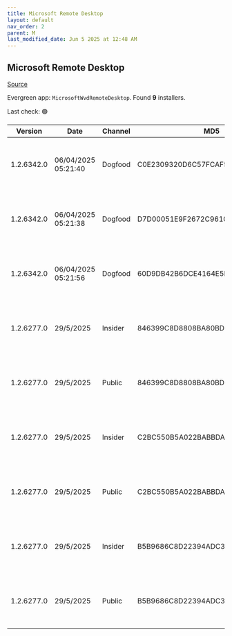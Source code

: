 ```yaml
---
title: Microsoft Remote Desktop
layout: default
nav_order: 2
parent: M
last_modified_date: Jun 5 2025 at 12:48 AM
---
```


## Microsoft Remote Desktop

[Source](https://docs.microsoft.com/en-us/azure/virtual-desktop/connect-windows-7-10)

Evergreen app: `MicrosoftWvdRemoteDesktop`. Found **9** installers.

Last check: 🟢

| Version    | Date                | Channel | MD5                              | Sha2                                                                                                                             | Architecture | URI                                                                                                                                                                                                                                                                  |
| ---------- | ------------------- | ------- | -------------------------------- | -------------------------------------------------------------------------------------------------------------------------------- | ------------ | -------------------------------------------------------------------------------------------------------------------------------------------------------------------------------------------------------------------------------------------------------------------- |
| 1.2.6342.0 | 06/04/2025 05:21:40 | Dogfood | C0E2309320D6C57FCAF5325C96AAC971 | 45716D0BE27D7ADA9AAD88ECD1A7BAFFDE82CE30D3747C48236B455B431CC9C36EB0BE302F033AE74911EDE6ACD99E710EEC72D7DAEAA692C0F821641569920D | ARM64        | [https://res.cdn.office.net/remote-desktop-windows-client/3b340346-83b8-4bf7-88ca-1a64840eb0d0/RemoteDesktop_1.2.6342.0_ARM64.msi](https://res.cdn.office.net/remote-desktop-windows-client/3b340346-83b8-4bf7-88ca-1a64840eb0d0/RemoteDesktop_1.2.6342.0_ARM64.msi) |
| 1.2.6342.0 | 06/04/2025 05:21:38 | Dogfood | D7D00051E9F2672C9610CD6CCDAD0192 | DE2BF46A373FAECBB0A35B26CA4B365C37F75C5289E199C21C61A01133204E9687C1E0C7AFE7C0E4275E89525444649EC7C94C46B7B6958E6A1394F9D56C9C37 | x64          | [https://res.cdn.office.net/remote-desktop-windows-client/f108f792-5ca3-447b-a537-2689273f5e35/RemoteDesktop_1.2.6342.0_x64.msi](https://res.cdn.office.net/remote-desktop-windows-client/f108f792-5ca3-447b-a537-2689273f5e35/RemoteDesktop_1.2.6342.0_x64.msi)     |
| 1.2.6342.0 | 06/04/2025 05:21:56 | Dogfood | 60D9DB42B6DCE4164E5F3B20FF01B1EC | 6F52D84774117F6C63E02C90EF3FF15BB9739DA3122BB0EC5BF8BF58D1876EA4572B9B0E7897F3E96527FD7CD538C4C982639A83EE6D0CF10C809D6914238D15 | x86          | [https://res.cdn.office.net/remote-desktop-windows-client/22b7aa1c-ff06-4e43-8425-2884097ea95c/RemoteDesktop_1.2.6342.0_x86.msi](https://res.cdn.office.net/remote-desktop-windows-client/22b7aa1c-ff06-4e43-8425-2884097ea95c/RemoteDesktop_1.2.6342.0_x86.msi)     |
| 1.2.6277.0 | 29/5/2025           | Insider | 846399C8D8808BA80BD9E9BD9599C12A | AB9F83B8586E7C856D30EC74B47E45405C7671330AEDB4F44802AB558A59681D6BADB9239F8F0FB7305FB3F8560F6BE21365CC1F7287F1B10BA72C4FB2DDCC12 | ARM64        | [https://res.cdn.office.net/remote-desktop-windows-client/f482ba30-3c8e-44e4-b0b7-02cff29b1ded/RemoteDesktop_1.2.6277.0_ARM64.msi](https://res.cdn.office.net/remote-desktop-windows-client/f482ba30-3c8e-44e4-b0b7-02cff29b1ded/RemoteDesktop_1.2.6277.0_ARM64.msi) |
| 1.2.6277.0 | 29/5/2025           | Public  | 846399C8D8808BA80BD9E9BD9599C12A | AB9F83B8586E7C856D30EC74B47E45405C7671330AEDB4F44802AB558A59681D6BADB9239F8F0FB7305FB3F8560F6BE21365CC1F7287F1B10BA72C4FB2DDCC12 | ARM64        | [https://res.cdn.office.net/remote-desktop-windows-client/f482ba30-3c8e-44e4-b0b7-02cff29b1ded/RemoteDesktop_1.2.6277.0_ARM64.msi](https://res.cdn.office.net/remote-desktop-windows-client/f482ba30-3c8e-44e4-b0b7-02cff29b1ded/RemoteDesktop_1.2.6277.0_ARM64.msi) |
| 1.2.6277.0 | 29/5/2025           | Insider | C2BC550B5A022BABBDA867642E93929B | EE79557C74B08FB6C73ED1C155C7EFC0527BB64E4334D7E9D76D0D86807EB05DCEE0931CEA54A46DFF56806E85F73BB8E00AC153C35A732E44B59CF1E439BA43 | x64          | [https://res.cdn.office.net/remote-desktop-windows-client/c981e3b7-a6d2-4a68-9dae-50aa40dcb4b8/RemoteDesktop_1.2.6277.0_x64.msi](https://res.cdn.office.net/remote-desktop-windows-client/c981e3b7-a6d2-4a68-9dae-50aa40dcb4b8/RemoteDesktop_1.2.6277.0_x64.msi)     |
| 1.2.6277.0 | 29/5/2025           | Public  | C2BC550B5A022BABBDA867642E93929B | EE79557C74B08FB6C73ED1C155C7EFC0527BB64E4334D7E9D76D0D86807EB05DCEE0931CEA54A46DFF56806E85F73BB8E00AC153C35A732E44B59CF1E439BA43 | x64          | [https://res.cdn.office.net/remote-desktop-windows-client/c981e3b7-a6d2-4a68-9dae-50aa40dcb4b8/RemoteDesktop_1.2.6277.0_x64.msi](https://res.cdn.office.net/remote-desktop-windows-client/c981e3b7-a6d2-4a68-9dae-50aa40dcb4b8/RemoteDesktop_1.2.6277.0_x64.msi)     |
| 1.2.6277.0 | 29/5/2025           | Insider | B5B9686C8D22394ADC3CD79CF75CC0C1 | 1851A5EF67556D1573B99DEC2884D457435A8D08812BEBFA4DD1E95244B28ABE050B309C34164E200D0BED7C48157EF775CAB422D53CE385C7593527EE2C5827 | x86          | [https://res.cdn.office.net/remote-desktop-windows-client/709f3c4c-0ce4-4400-a7a4-edc3e67b0e54/RemoteDesktop_1.2.6277.0_x86.msi](https://res.cdn.office.net/remote-desktop-windows-client/709f3c4c-0ce4-4400-a7a4-edc3e67b0e54/RemoteDesktop_1.2.6277.0_x86.msi)     |
| 1.2.6277.0 | 29/5/2025           | Public  | B5B9686C8D22394ADC3CD79CF75CC0C1 | 1851A5EF67556D1573B99DEC2884D457435A8D08812BEBFA4DD1E95244B28ABE050B309C34164E200D0BED7C48157EF775CAB422D53CE385C7593527EE2C5827 | x86          | [https://res.cdn.office.net/remote-desktop-windows-client/709f3c4c-0ce4-4400-a7a4-edc3e67b0e54/RemoteDesktop_1.2.6277.0_x86.msi](https://res.cdn.office.net/remote-desktop-windows-client/709f3c4c-0ce4-4400-a7a4-edc3e67b0e54/RemoteDesktop_1.2.6277.0_x86.msi)     |

